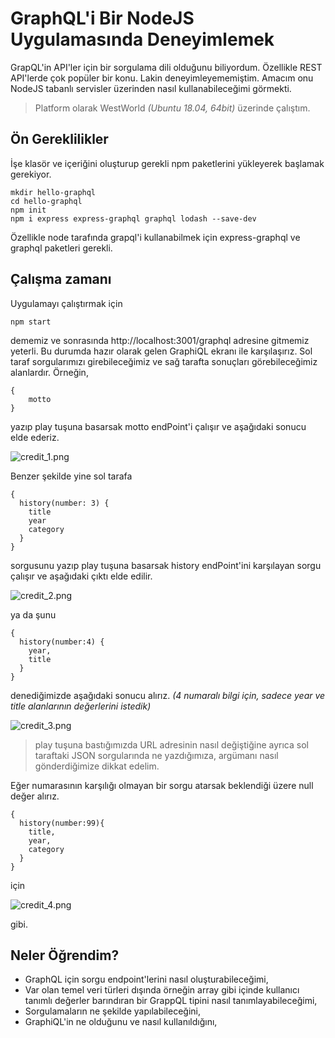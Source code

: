 # GraphQL'i Bir NodeJS Uygulamasında Deneyimlemek

GrapQL'in API'ler için bir sorgulama dili olduğunu biliyordum. Özellikle REST API'lerde çok popüler bir konu. Lakin deneyimleyememiştim. Amacım onu NodeJS tabanlı servisler üzerinden nasıl kullanabileceğimi görmekti.

>Platform olarak WestWorld _(Ubuntu 18.04, 64bit)_ üzerinde çalıştım.

## Ön Gereklilikler

İşe klasör ve içeriğini oluşturup gerekli npm paketlerini yükleyerek başlamak gerekiyor.

```
mkdir hello-graphql
cd hello-graphql
npm init
npm i express express-graphql graphql lodash --save-dev
```

Özellikle node tarafında grapql'i kullanabilmek için express-graphql ve graphql paketleri gerekli.

## Çalışma zamanı

Uygulamayı çalıştırmak için 

```
npm start
```

dememiz ve sonrasında http://localhost:3001/graphql adresine gitmemiz yeterli. Bu durumda hazır olarak gelen GraphiQL ekranı ile karşılaşırız. Sol taraf sorgularımızı girebileceğimiz ve sağ tarafta sonuçları görebileceğimiz alanlardır. Örneğin,

```
{
    motto
}
```

yazıp play tuşuna basarsak motto endPoint'i çalışır ve aşağıdaki sonucu elde ederiz.

![credit_1.png](credit_1.png)

Benzer şekilde yine sol tarafa

```
{
  history(number: 3) {
    title
    year
    category
  }
}
```

sorgusunu yazıp play tuşuna basarsak history endPoint'ini karşılayan sorgu çalışır ve aşağıdaki çıktı elde edilir.

![credit_2.png](credit_2.png)

ya da şunu

```
{
  history(number:4) {
    year,
    title
  }
}
```

denediğimizde aşağıdaki sonucu alırız. _(4 numaralı bilgi için, sadece year ve title alanlarının değerlerini istedik)_

![credit_3.png](credit_3.png)

>play tuşuna bastığımızda URL adresinin nasıl değiştiğine ayrıca sol taraftaki JSON sorgularında ne yazdığımıza, argümanı nasıl gönderdiğimize dikkat edelim.

Eğer numarasının karşılığı olmayan bir sorgu atarsak beklendiği üzere null değer alırız.

```
{
  history(number:99){
    title,
    year,
    category
  }  
}
```

için

![credit_4.png](credit_4.png)

gibi.

## Neler Öğrendim?

- GraphQL için sorgu endpoint'lerini nasıl oluşturabileceğimi,
- Var olan temel veri türleri dışında örneğin array gibi içinde kullanıcı tanımlı değerler barındıran bir GrappQL tipini nasıl tanımlayabileceğimi,
- Sorgulamaların ne şekilde yapılabileceğini,
- GraphiQL'in ne olduğunu ve nasıl kullanıldığını,